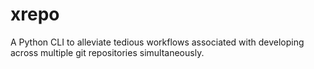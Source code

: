 # xrepo
A Python CLI to alleviate tedious workflows associated with developing across multiple git repositories simultaneously.
